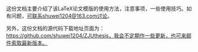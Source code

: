 这份文档主要介绍了该LaTeX论文模版的使用方法，注意事项，一些使用技巧。如有问题，可联系shuwei1204@163.com讨论。

另外，这份文档的源代码下载地址页面为：https://github.com/shuwei1204/ZJUthesis，我会不定期作一些更新，也可来邮件索取最新版本。

